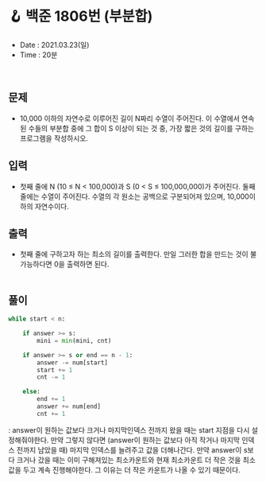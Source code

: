 # 🪝 백준 1806번 (부분합)
- Date : 2021.03.23(일)
- Time : 20분
<br>

## 문제

- 10,000 이하의 자연수로 이루어진 길이 N짜리 수열이 주어진다. 이 수열에서 연속된 수들의 부분합 중에 그 합이 S 이상이 되는 것 중, 가장 짧은 것의 길이를 구하는 프로그램을 작성하시오.


## 입력

- 첫째 줄에 N (10 ≤ N < 100,000)과 S (0 < S ≤ 100,000,000)가 주어진다. 둘째 줄에는 수열이 주어진다. 수열의 각 원소는 공백으로 구분되어져 있으며, 10,000이하의 자연수이다.

## 출력
- 첫째 줄에 구하고자 하는 최소의 길이를 출력한다. 만일 그러한 합을 만드는 것이 불가능하다면 0을 출력하면 된다.
<br><br>

## 풀이
```python
while start < n:

    if answer >= s:
        mini = min(mini, cnt)

    if answer >= s or end == n - 1:
        answer -= num[start]
        start += 1
        cnt -= 1

    else:
        end += 1
        answer += num[end]
        cnt += 1
```
: answer이 원하는 값보다 크거나 마지막인덱스 전까지 왔을 때는 start 지점을 다시 설정해줘야한다. 만약 그렇지 않다면 (answer이 원하는 값보다 아직 작거나 마지막 인덱스 전까지 남았을 때) 마지막 인덱스를 늘려주고 값을 더해나간다. 만약 answer이 s보다 크거나 갔을 때는 이미 구해져있는 최소카운트와 현재 최소카운트 더 작은 것을 최소값을 두고 계속 진행해야한다. 그 이유는 더 작은 카운트가 나올 수 있기 때문이다. 